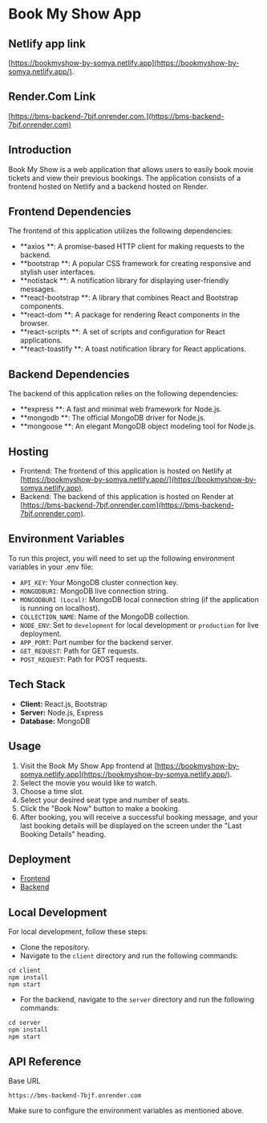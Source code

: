 # Book My Show App
## Netlify app link
[https://bookmyshow-by-somya.netlify.app](https://bookmyshow-by-somya.netlify.app/).

## Render.Com Link
[https://bms-backend-7bjf.onrender.com.](https://bms-backend-7bjf.onrender.com)

## Introduction

Book My Show is a web application that allows users to easily book movie tickets and view their previous bookings. The application consists of a frontend hosted on Netlify and a backend hosted on Render.

## Frontend Dependencies

The frontend of this application utilizes the following dependencies:

- **axios **: A promise-based HTTP client for making requests to the backend.
- **bootstrap **: A popular CSS framework for creating responsive and stylish user interfaces.
- **notistack **: A notification library for displaying user-friendly messages.
- **react-bootstrap **: A library that combines React and Bootstrap components.
- **react-dom **: A package for rendering React components in the browser.
- **react-scripts **: A set of scripts and configuration for React applications.
- **react-toastify **: A toast notification library for React applications.

## Backend Dependencies

The backend of this application relies on the following dependencies:

- **express **: A fast and minimal web framework for Node.js.
- **mongodb **: The official MongoDB driver for Node.js.
- **mongoose **: An elegant MongoDB object modeling tool for Node.js.

## Hosting

- Frontend: The frontend of this application is hosted on Netlify at [https://bookmyshow-by-somya.netlify.app//](https://bookmyshow-by-somya.netlify.app).
- Backend: The backend of this application is hosted on Render at [https://bms-backend-7bjf.onrender.com](https://bms-backend-7bjf.onrender.com).

## Environment Variables

To run this project, you will need to set up the following environment variables in your .env file:

- `API_KEY`: Your MongoDB cluster connection key.
- `MONGODBURI`: MongoDB live connection string.
- `MONGODBURI (Local)`: MongoDB local connection string (if the application is running on localhost).
- `COLLECTION_NAME`: Name of the MongoDB collection.
- `NODE_ENV`: Set to `development` for local development or `production` for live deployment.
- `APP_PORT`: Port number for the backend server.
- `GET_REQUEST`: Path for GET requests.
- `POST_REQUEST`: Path for POST requests.

## Tech Stack

- **Client:** React.js, Bootstrap
- **Server:** Node.js, Express
- **Database:** MongoDB

## Usage

1. Visit the Book My Show App frontend at [https://bookmyshow-by-somya.netlify.app](https://bookmyshow-by-somya.netlify.app/).
2. Select the movie you would like to watch.
3. Choose a time slot.
4. Select your desired seat type and number of seats.
5. Click the "Book Now" button to make a booking.
6. After booking, you will receive a successful booking message, and your last booking details will be displayed on the screen under the "Last Booking Details" heading.

## Deployment

- [Frontend](https://bookmyshow-by-somya.netlify.app)
- [Backend](https://bms-backend-7bjf.onrender.com)

## Local Development

For local development, follow these steps:

- Clone the repository.
- Navigate to the `client` directory and run the following commands:
 ```
 cd client
 npm install
 npm start

```

- For the backend, navigate to the `server` directory and run the following commands:
```
cd server
npm install
npm start
```
## API Reference

Base URL
```https
https://bms-backend-7bjf.onrender.com
```
Make sure to configure the environment variables as mentioned above.
